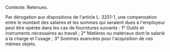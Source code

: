 Contexte: Retenues.

Par dérogation aux dispositions de l'article L. 3251-1, une compensation entre le montant des salaires et les sommes qui seraient dues à l'employeur peut être opérée dans les cas de fournitures suivants : 1° Outils et instruments nécessaires au travail ; 2° Matières ou matériaux dont le salarié a la charge et l'usage ; 3° Sommes avancées pour l'acquisition de ces mêmes objets.